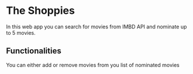 # The Shoppies

In this web app you can search for movies from IMBD API and nominate up to 5 movies. 

## Functionalities
  
You can either add or remove movies from you list of nominated movies


